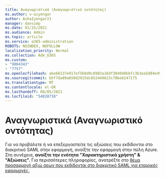 ```yaml
---
title: Αναγνωριστικά (Αναγνωριστικό οντότητας)
ms.author: v-aiyengar
author: AshaIyengar21
manager: dansimp
ms.date: 01/25/2021
ms.audience: Admin
ms.topic: article
ms.service: o365-administration
ROBOTS: NOINDEX, NOFOLLOW
localization_priority: Normal
ms.collection: Adm_O365
ms.custom:
- "9004343"
- "7757"
ms.openlocfilehash: abe68137e917ef568d9c8902a16df304040bbfc3b3ea5d04e45a5247bd639130
ms.sourcegitcommit: b5f7da89a650d2915dc652449623c78be6247175
ms.translationtype: MT
ms.contentlocale: el-GR
ms.lasthandoff: 08/05/2021
ms.locfileid: "54028738"
---
```

# <a name="identifiers-entity-id"></a>Αναγνωριστικά (Αναγνωριστικό οντότητας)

Για να προβάλετε ή να επεξεργαστείτε τις αξιώσεις που εκδίδονται στο διακριτικό SAML στην εφαρμογή, ανοίξτε την εφαρμογή στην πύλη Azure. Στη συνέχεια, **ανοίξτε την ενότητα "Χαρακτηριστικά χρήστη" & "Αξιώσεις".** Για περισσότερες πληροφορίες, ανατρέξτε στο [θέμα προσαρμογή αξιώ σεων που εκδίδονται στο διακριτικό SAML για εταιρικές εφαρμογές.](https://docs.microsoft.com/azure/active-directory/develop/active-directory-saml-claims-customization#editing-nameid)